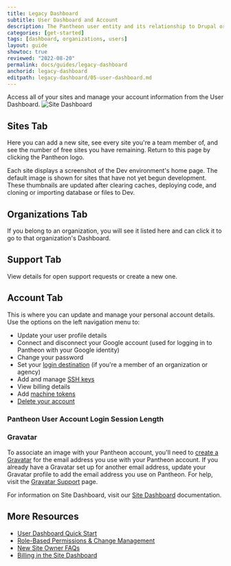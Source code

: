 ```yaml
---
title: Legacy Dashboard
subtitle: User Dashboard and Account
description: The Pantheon user entity and its relationship to Drupal or WordPress sites, teams, and organizations.
categories: [get-started]
tags: [dashboard, organizations, users]
layout: guide
showtoc: true
reviewed: "2022-08-20"
permalink: docs/guides/legacy-dashboard
anchorid: legacy-dashboard
editpath: legacy-dashboard/05-user-dashboard.md
---
```


Access all of your sites and manage your account information from the User Dashboard.
![Site Dashboard](../images/dashboard/pantheon-user-dashboard.png)

## Sites Tab

Here you can add a new site, see every site you're a team member of, and see the number of free sites you have remaining. Return to this page by clicking the Pantheon logo.

Each site displays a screenshot of the Dev environment's home page. The default image is shown for sites that have not yet begun development. These thumbnails are updated after clearing caches, deploying code, and cloning or importing database or files to Dev.

## Organizations Tab

If you belong to an organization, you will see it listed here and can click it to go to that organization's Dashboard.

## Support Tab

View details for open support requests or create a new one.

## Account Tab

This is where you can update and manage your personal account details. Use the options on the left navigation menu to:

- Update your user profile details
- Connect and disconnect your Google account (used for logging in to Pantheon with your Google identity)
- Change your password
- Set your [login destination](https://dashboard.pantheon.io/users/#account/login-destination) (if you're a member of an organization or agency)
- Add and manage [SSH keys](/ssh-keys)
- View billing details
- Add [machine tokens](/machine-tokens)
- [Delete your account](/delete-account)

### Pantheon User Account Login Session Length

<Partial file="dashboard-login-session-length.md" />

### Gravatar

To associate an image with your Pantheon account, you'll need to [create a Gravatar](https://en.gravatar.com/) for the email address you use with your Pantheon account. If you already have a Gravatar set up for another email address, update your Gravatar profile to add the email address you use on Pantheon. For help, visit the [Gravatar Support](https://gravatar.com/support/) page.

<Alert title="Note"  type="info" >

For information on Site Dashboard, visit our [Site Dashboard](guides/quickstart/site-dashboard/) documentation.

</Alert>

## More Resources

- [User Dashboard Quick Start](/guides/quickstart/user-dashboard/)
- [Role-Based Permissions & Change Management](/change-management)
- [New Site Owner FAQs](/site-owner-faq)
- [Billing in the Site Dashboard](/site-billing)
